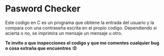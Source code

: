 # Pasword Checker
Este codigo en C es un programa que obtiene la entrada del usuario y la compara con una contraseña escrita en el propio codigo.
Dependiendo si acierta o no, se imprimira un mensaje un mensaje u otro.

**Te invito a que inspecciones el codigo y que me comentes cualquier bug o cosa extraña que encuentres :D**
